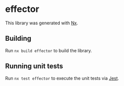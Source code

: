 # effector

This library was generated with [Nx](https://nx.dev).

## Building

Run `nx build effector` to build the library.

## Running unit tests

Run `nx test effector` to execute the unit tests via [Jest](https://jestjs.io).
